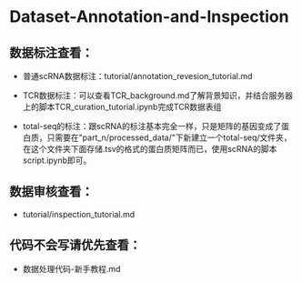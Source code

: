 # Dataset-Annotation-and-Inspection

## 数据标注查看：
- 普通scRNA数据标注：tutorial/annotation_revesion_tutorial.md

- TCR数据标注：可以查看TCR_background.md了解背景知识，并结合服务器上的脚本TCR_curation_tutorial.ipynb完成TCR数据表组

- total-seq的标注：跟scRNA的标注基本完全一样，只是矩阵的基因变成了蛋白质，只需要在"part_n/processed_data/"下新建立一个total-seq/文件夹，在这个文件夹下面存储.tsv的格式的蛋白质矩阵而已，使用scRNA的脚本script.ipynb即可。

## 数据审核查看：
- tutorial/inspection_tutorial.md

## 代码不会写请优先查看：
- 数据处理代码-新手教程.md
